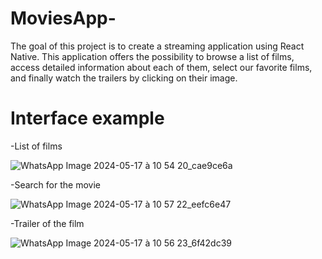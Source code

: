 # MoviesApp-

The goal of this project is to create a streaming application using React Native. This application offers the possibility to browse a list of films, access detailed information about each of them, select our favorite films, and finally watch the trailers by clicking on their image.

# Interface example

-List of films

![WhatsApp Image 2024-05-17 à 10 54 20_cae9ce6a](https://github.com/ouarriorxx/MoviesApp/assets/143946046/f52d9cd4-cdf9-4290-bb9a-5c1684d0abca)

-Search for the movie

![WhatsApp Image 2024-05-17 à 10 57 22_eefc6e47](https://github.com/ouarriorxx/MoviesApp/assets/143946046/53457dd5-30a1-42ac-bc22-aa74cb020c16)

-Trailer of the film

![WhatsApp Image 2024-05-17 à 10 56 23_6f42dc39](https://github.com/ouarriorxx/MoviesApp/assets/143946046/11cd3de8-56dd-40b6-a0a8-aca10c7ba568)



